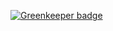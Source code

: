 
[![Greenkeeper badge](https://badges.greenkeeper.io/compilenix/dns-tester.svg)](https://greenkeeper.io/)
